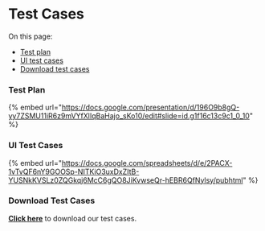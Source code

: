 # Test Cases

On this page:

* [Test plan](test-cases.md#test-plan)
* [UI test cases](test-cases.md#ui-test-cases)
* [Download test cases](test-cases.md#download-test-cases)

### **Test Plan**

{% embed url="https://docs.google.com/presentation/d/196O9b8gQ-yy7ZSMU11iR6z9mVYfXlIqBaHajo_sKo10/edit#slide=id.g1f16c13c9c1_0_10" %}

### UI Test Cases

{% embed url="https://docs.google.com/spreadsheets/d/e/2PACX-1vTvQF6nY9GOOSp-NITKiO3uxDxZItB-YUSNkKVSLz0ZQGkqj6McC6gQO8JiKvwseQr-hEBR6QfNylsy/pubhtml" %}

### Download Test Cases

[**Click here**](https://docs.google.com/spreadsheets/d/1b6-\_M7TdKyzPPkXM0vVohMcoLBxTTVUlFJ72uIvVmco/edit#gid=0) to download our test cases.
